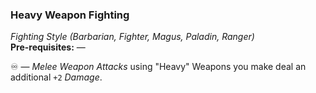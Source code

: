 ### Heavy Weapon Fighting
*Fighting Style (Barbarian, Fighter, Magus, Paladin, Ranger)*  
**Pre-requisites:** —  

♾️ — *Melee Weapon Attacks* using "Heavy" Weapons you make deal an additional `+2` *Damage*.
